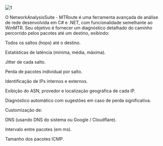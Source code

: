 
![1](https://github.com/user-attachments/assets/2d85cfb5-9c1f-4b47-8578-f98b73c0cc30)

O NetworkAnalysisSuite - MTRoute é uma ferramenta avançada de análise de rede desenvolvida em C# e .NET, com funcionalidade semelhante ao WinMTR. Seu objetivo é fornecer um diagnóstico detalhado do caminho percorrido pelos pacotes até um destino, exibindo:

Todos os saltos (hops) até o destino.

Estatísticas de latência (mínima, média, máxima).

Jitter de cada salto.

Perda de pacotes individual por salto.

Identificação de IPs internos e externos.

Exibição do ASN, provedor e localização geográfica de cada IP.

Diagnóstico automático com sugestões em caso de perda significativa.

Customização de:

DNS (usando DNS do sistema ou Google / Cloudflare).

Intervalo entre pacotes (em ms).

Tamanho dos pacotes ICMP.
